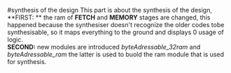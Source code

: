 #synthesis of the design
This part is about the synthesis of the design,
**FIRST: ** the ram of **FETCH** and **MEMORY** stages are changed, this happened because the synthesiser doesn't recognize the older codes tobe synthesisable, so it maps everything to the 
ground and displays 0 usage of logic.  
**SECOND:** new modules are introduced *byteAdressable_32ram* and *byteAdressable_ram* the latter is used to buold the ram module that is used for synthesis.
